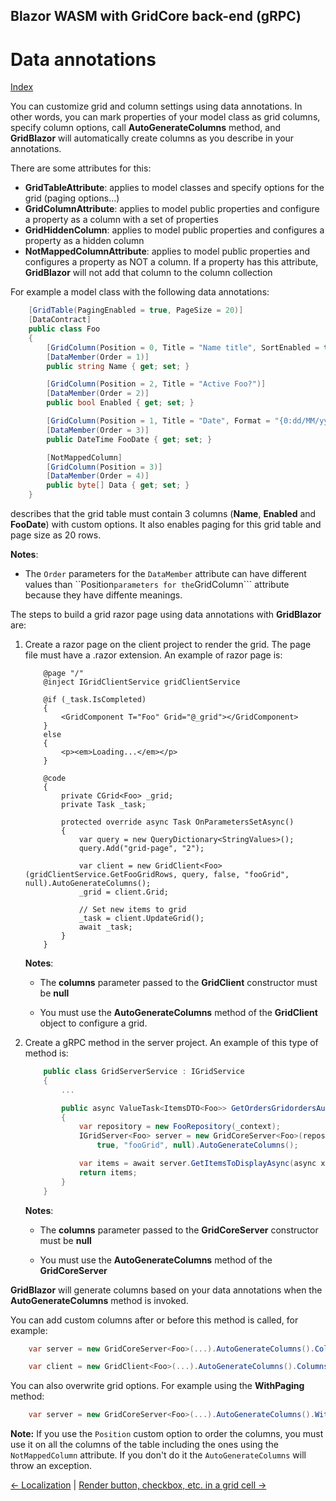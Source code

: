 ## Blazor WASM with GridCore back-end (gRPC)

# Data annotations

[Index](Documentation.md)

You can customize grid and column settings using data annotations. In other words, you can mark properties of your model class as grid columns, specify column options, call **AutoGenerateColumns** method, and **GridBlazor** will automatically create columns as you describe in your annotations.

There are some attributes for this:

* **GridTableAttribute**: applies to model classes and specify options for the grid (paging options...)
* **GridColumnAttribute**: applies to model public properties and configure a property as a column with a set of properties
* **GridHiddenColumn**: applies to model public properties and configures a property as a hidden column
* **NotMappedColumnAttribute**: applies to model public properties and configures a property as NOT a column. If a property has this attribute, **GridBlazor** will not add that column to the column collection

For example a model class with the following data annotations:
 
```c#
    [GridTable(PagingEnabled = true, PageSize = 20)]
    [DataContract]
    public class Foo
    {
        [GridColumn(Position = 0, Title = "Name title", SortEnabled = true, FilterEnabled = true)]
        [DataMember(Order = 1)]
        public string Name { get; set; }

        [GridColumn(Position = 2, Title = "Active Foo?")]
        [DataMember(Order = 2)]
        public bool Enabled { get; set; }

        [GridColumn(Position = 1, Title = "Date", Format = "{0:dd/MM/yyyy}")]
        [DataMember(Order = 3)]
        public DateTime FooDate { get; set; }

        [NotMappedColumn]
        [GridColumn(Position = 3)]
        [DataMember(Order = 4)]
        public byte[] Data { get; set; }
    }
```
describes that the grid table must contain 3 columns (**Name**, **Enabled** and **FooDate**) with custom options. It also enables paging for this grid table and page size as 20 rows.

**Notes**:
* The ```Order``` parameters for the ```DataMember``` attribute can have different values than ``Position``` parameters for the ```GridColumn``` attribute because they have diffente meanings.

The steps to build a grid razor page using data annotations with **GridBlazor** are:

1. Create a razor page on the client project to render the grid. The page file must have a .razor extension. An example of razor page is:

    ```razor
        @page "/"
        @inject IGridClientService gridClientService

        @if (_task.IsCompleted)
        {
            <GridComponent T="Foo" Grid="@_grid"></GridComponent>
        }
        else
        {
            <p><em>Loading...</em></p>
        }

        @code
        {
            private CGrid<Foo> _grid;
            private Task _task;

            protected override async Task OnParametersSetAsync()
            {
                var query = new QueryDictionary<StringValues>();
                query.Add("grid-page", "2");

                var client = new GridClient<Foo>(gridClientService.GetFooGridRows, query, false, "fooGrid", null).AutoGenerateColumns();
                _grid = client.Grid;

                // Set new items to grid
                _task = client.UpdateGrid();
                await _task;
            }
        }
    ```

    **Notes**:
    * The **columns** parameter passed to the **GridClient** constructor must be **null**

    * You must use the **AutoGenerateColumns** method of the **GridClient** object to configure a grid.

2. Create a gRPC method in the server project. An example of this type of method is: 


    ```c#
        public class GridServerService : IGridService
        {
            ...

            public async ValueTask<ItemsDTO<Foo>> GetOrdersGridordersAutoGenerateColumns(QueryDictionary<string> query)
            {
                var repository = new FooRepository(_context);
                IGridServer<Foo> server = new GridCoreServer<Foo>(repository.GetAll(), query,
                    true, "fooGrid", null).AutoGenerateColumns();

                var items = await server.GetItemsToDisplayAsync(async x => await x.ToListAsync());
                return items;
            }
        }
    ```

    **Notes**:
    * The **columns** parameter passed to the **GridCoreServer** constructor must be **null**

    * You must use the **AutoGenerateColumns** method of the **GridCoreServer**

**GridBlazor** will generate columns based on your data annotations when the **AutoGenerateColumns** method is invoked. 

You can add custom columns after or before this method is called, for example:

```c#
    var server = new GridCoreServer<Foo>(...).AutoGenerateColumns().Columns(columns=>columns.Add(foo=>foo.Child.Price))
```

```c#
    var client = new GridClient<Foo>(...).AutoGenerateColumns().Columns(columns=>columns.Add(foo=>foo.Child.Price))
```

You can also overwrite grid options. For example using the **WithPaging** method:

```c#
    var server = new GridCoreServer<Foo>(...).AutoGenerateColumns().WithPaging(10)
```

**Note:** If you use the ```Position``` custom option to order the columns, you must use it on all the columns of the table including the ones using the ```NotMappedColumn``` attribute. If you don't do it the ```AutoGenerateColumns``` will throw an exception.

[<- Localization](Localization.md) | [Render button, checkbox, etc. in a grid cell ->](Render_button_checkbox_etc_in_a_grid_cell.md)